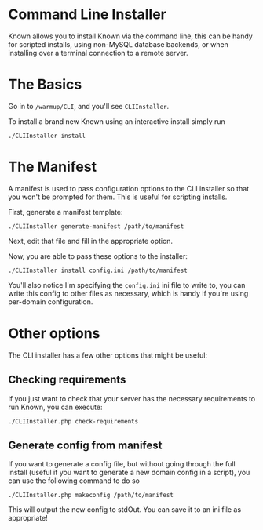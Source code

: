 # Command Line Installer

Known allows you to install Known via the command line, this can be handy for scripted installs, using non-MySQL database backends, or when installing over a terminal connection to a remote server.

# The Basics

Go in to ```/warmup/CLI```, and you'll see ```CLIInstaller```.

To install a brand new Known using an interactive install simply run 

```
./CLIInstaller install
```

# The Manifest

A manifest is used to pass configuration options to the CLI installer so that you won't be prompted for them. This is useful for scripting installs.

First, generate a manifest template:

```
./CLIInstaller generate-manifest /path/to/manifest
```

Next, edit that file and fill in the appropriate option.

Now, you are able to pass these options to the installer:

```
./CLIInstaller install config.ini /path/to/manifest
```

You'll also notice I'm specifying the ```config.ini``` ini file to write to, you can write this config to other files as necessary, which is handy if you're using per-domain configuration.

# Other options

The CLI installer has a few other options that might be useful:

## Checking requirements

If you just want to check that your server has the necessary requirements to run Known, you can execute:

```
./CLIInstaller.php check-requirements
```

## Generate config from manifest

If you want to generate a config file, but without going through the full install (useful if you want to generate a new domain config in a script), you can use the following command to do so

```
./CLIInstaller.php makeconfig /path/to/manifest 
```

This will output the new config to stdOut. You can save it to an ini file as appropriate!